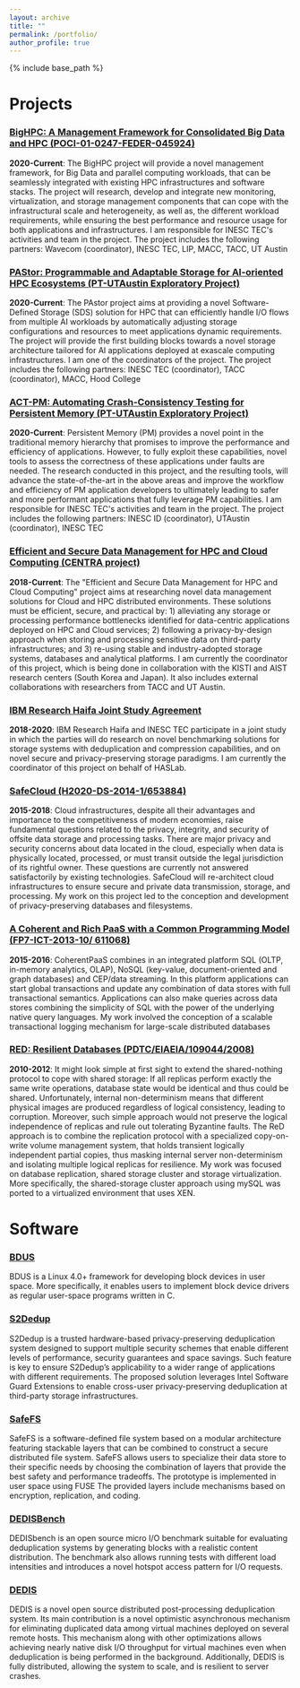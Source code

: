 ```yaml
---
layout: archive
title: ""
permalink: /portfolio/
author_profile: true
---
```


{% include base_path %}

# Projects

### [BigHPC: A Management Framework for Consolidated Big Data and HPC (POCI-01-0247-FEDER-045924)](http://bighpc.wavecom.pt)

**2020-Current**: The BigHPC  project will provide a novel management framework, for Big Data and parallel computing workloads, that can be seamlessly integrated with existing HPC infrastructures and software stacks. The project will research, develop and integrate new monitoring, virtualization, and storage management components that can cope with the infrastructural scale and heterogeneity, as well as, the different workload requirements, while ensuring the best performance and resource usage for both applications and infrastructures. I am responsible for INESC TEC's activities and team in the project. The project includes the following partners: Wavecom (coordinator), INESC TEC, LIP, MACC, TACC, UT Austin

### [PAStor: Programmable and Adaptable Storage for AI-oriented HPC Ecosystems (PT-UTAustin Exploratory Project)](https://pastor-project.github.io)

**2020-Current**: The PAstor project aims at providing a novel Software-Defined Storage (SDS) solution for HPC that can efficiently handle I/O flows from multiple AI workloads by automatically adjusting storage configurations and resources to meet applications dynamic requirements. The project will provide the first building blocks towards a novel storage architecture tailored for AI applications deployed at exascale computing infrastructures. I am one of the coordinators of the project. The project includes the following partners: INESC TEC (coordinator), TACC (coordinator), MACC, Hood College

### [ACT-PM: Automating Crash-Consistency Testing for Persistent Memory (PT-UTAustin Exploratory Project)](https://utaustinportugal.org/projects/act-pm-automating-crash-consistency-testing-for-persistent-memory/)

**2020-Current**: Persistent Memory (PM) provides a novel point in the traditional memory hierarchy that promises to improve the performance and efficiency of applications. However, to fully exploit these capabilities, novel tools to assess the correctness of these applications under faults are needed. The research conducted in this project, and the resulting tools, will advance the state-of-the-art in the above areas and improve the workflow and efficiency of PM application developers to ultimately leading to safer and more performant applications that fully leverage PM capabilities. I am responsible for INESC TEC's activities and team in the project. The project includes the following partners: INESC ID (coordinator), UTAustin (coordinator), INESC TEC

### [Efficient and Secure Data Management for HPC and Cloud Computing (CENTRA project)](http://www.globalcentra.org/projects/#prv)

**2018-Current**: The "Efficient and Secure Data Management for HPC and Cloud Computing" project aims at researching novel data management solutions for Cloud and HPC distributed environments. These solutions must be efficient, secure, and practical by: 1) alleviating any storage or processing performance bottlenecks identified for data-centric applications deployed on HPC and Cloud services; 2) following a privacy-by-design approach when storing and processing sensitive data on third-party infrastructures; and 3) re-using stable and industry-adopted storage systems, databases and analytical platforms. I am currently the coordinator of this project, which is being done in collaboration with the KISTI and AIST research centers (South Korea and Japan). It also includes external collaborations with researchers from TACC and UT Austin.

### [IBM Research Haifa Joint Study Agreement]()

**2018-2020**: IBM Research Haifa and INESC TEC participate in a joint study in which the parties will do research on novel benchmarking solutions for storage systems with deduplication and compression capabilities, and on novel secure and privacy-preserving storage paradigms. I am currently the coordinator of this project on behalf of HASLab.

### [SafeCloud (H2020-DS-2014-1/653884)](http://www.safecloud-project.eu/)

**2015-2018**: Cloud infrastructures, despite all their advantages and importance to the competitiveness of modern economies, raise fundamental questions related to the privacy, integrity, and security of offsite data storage and processing tasks. There are major privacy and security concerns about data located in the cloud, especially when data is physically located, processed, or must transit outside the legal jurisdiction of its rightful owner. These questions are currently not answered satisfactorily by existing technologies. SafeCloud will re-architect cloud infrastructures to ensure secure and private data transmission, storage, and processing. My work on this project led to the conception and development of privacy-preserving databases and filesystems.

### [A Coherent and Rich PaaS with a Common Programming Model (FP7-ICT-2013-10/ 611068)](http://coherentpaas.eu/)

**2015-2016**: CoherentPaaS combines in an integrated platform SQL (OLTP, in-memory analytics, OLAP), NoSQL (key-value, document-oriented and graph databases) and CEP/data streaming. In this platform applications can start global transactions and update any combination of data stores with full transactional semantics. Applications can also make queries across data stores combining the simplicity of SQL with the power of the underlying native query languages. My work involved the conception of a scalable transactional logging mechanism for large-scale distributed databases

### [RED: Resilient Databases (PDTC/EIAEIA/109044/2008)](http://red.lsd.di.uminho.pt/)

**2010-2012**: It might look simple at first sight to extend the shared-nothing protocol to cope with shared storage: If all replicas perform exactly the same write operations, database state would be identical and thus could be shared. Unfortunately, internal non-determinism means that different physical images are produced regardless of logical consistency, leading to corruption. Moreover, such simple approach would not preserve the logical independence of replicas and rule out tolerating Byzantine faults. The ReD approach is to combine the replication protocol with a specialized copy-on-write volume management system, that holds transient logically independent partial copies, thus masking internal server non-determinism and isolating multiple logical replicas for resilience. My work was focused on database replication, shared storage cluster and storage virtualization. More specifically, the shared-storage cluster approach using mySQL was ported to a virtualized environment that uses XEN.


# Software

### [BDUS](https://github.com/albertofaria/bdus)

BDUS is a Linux 4.0+ framework for developing block devices in user space. More specifically, it enables users to implement block device drivers as regular user-space programs written in C.


### [S2Dedup](https://github.com/mmm97/S2Dedup)

S2Dedup is a trusted hardware-based privacy-preserving deduplication system designed to support multiple security schemes that enable different levels of performance, security guarantees and space savings. Such feature is key to ensure S2Dedup’s applicability to a wider range of applications with different requirements. The proposed solution leverages Intel Software Guard Extensions to enable cross-user privacy-preserving deduplication at third-party storage infrastructures.


### [SafeFS](https://github.com/safecloud-project/safefs)

SafeFS is a software-defined file system based on a modular architecture featuring stackable layers that can be combined to construct a secure distributed file system. SafeFS allows users to specialize their data store to their specific needs by choosing the combination of layers that provide the best safety and performance tradeoffs. The prototype is implemented in user space using FUSE The provided layers include mechanisms based on encryption, replication, and coding.


### [DEDISBench](https://github.com/jtpaulo/dedisbench)

DEDISbench is an open source micro I/O benchmark suitable for evaluating deduplication systems by generating blocks with a realistic content distribution. The benchmark also allows running tests with different load intensities and introduces a novel hotspot access pattern for I/O requests.


### [DEDIS]()

DEDIS is a novel open source distributed post-processing deduplication system. Its main contribution is a novel optimistic asynchronous mechanism for eliminating duplicated data among virtual machines deployed on several remote hosts. This mechanism along with other optimizations allows achieving nearly native disk I/O throughput for virtual machines even when deduplication is being performed in the background. Additionally, DEDIS is fully distributed, allowing the system to scale, and is resilient to server crashes.
